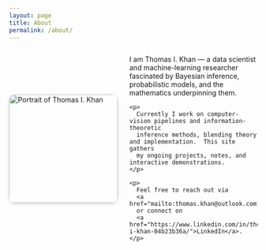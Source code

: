 ```yaml
---
layout: page
title: About
permalink: /about/
---
```


<div style="display:flex;flex-wrap:wrap;align-items:center;gap:1.5rem;">

  <img src="{{ '/assets/me.jpeg' | relative_url }}" alt="Portrait of Thomas I. Khan"
       style="width:220px;border-radius:12px;box-shadow:0 2px 6px rgba(0,0,0,0.15);flex-shrink:0;">

  <div style="flex:1;min-width:250px;">
    <p>
      I am Thomas I. Khan — a data scientist and machine-learning researcher
      fascinated by Bayesian inference, probabilistic models, and the mathematics
      underpinning them.
    </p>

    <p>
      Currently I work on computer-vision pipelines and information-theoretic
      inference methods, blending theory and implementation.  This site gathers
      my ongoing projects, notes, and interactive demonstrations.
    </p>

    <p>
      Feel free to reach out via
      <a href="mailto:thomas.khan@outlook.com">email</a>
      or connect on
      <a href="https://www.linkedin.com/in/thomas-i-khan-04b23b36a/">LinkedIn</a>.
    </p>
  </div>
</div>

